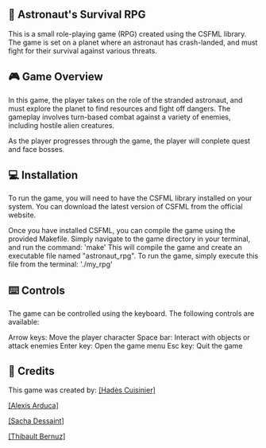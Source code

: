 ## 🚀 Astronaut's Survival RPG

This is a small role-playing game (RPG) created using the CSFML library. The game is set on a planet where an astronaut has crash-landed, and must fight for their survival against various threats.

## 🎮 Game Overview
In this game, the player takes on the role of the stranded astronaut, and must explore the planet to find resources and fight off dangers. The gameplay involves turn-based combat against a variety of enemies, including hostile alien creatures.

As the player progresses through the game, the player will conplete quest and face bosses.

## 💻 Installation
To run the game, you will need to have the CSFML library installed on your system. You can download the latest version of CSFML from the official website.

Once you have installed CSFML, you can compile the game using the provided Makefile. Simply navigate to the game directory in your terminal, and run the command:
'make'
This will compile the game and create an executable file named "astronaut_rpg". To run the game, simply execute this file from the terminal:
'./my_rpg'

## ⌨️ Controls
The game can be controlled using the keyboard. The following controls are available:

Arrow keys: Move the player character
Space bar: Interact with objects or attack enemies
Enter key: Open the game menu
Esc key: Quit the game

## 🙏 Credits
This game was created by:
[[Hadès Cuisinier]](https://github.com/Hadesepi)

[[Alexis Arduca]](https://github.com/Alexis-Arduca)

[[Sacha Dessaint]](https://github.com/Sorio51)

[[Thibault Bernuz]](https://github.com/Haaycee)
